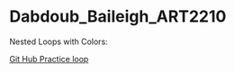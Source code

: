 # Dabdoub_Baileigh_ART2210

Nested Loops with Colors:

[Git Hub Practice loop](https://baileighd.github.io/Dabdoub_Baileigh_ART2210/testCoding/GitHubHW/Part3/GitHubPracticeloop.html)
